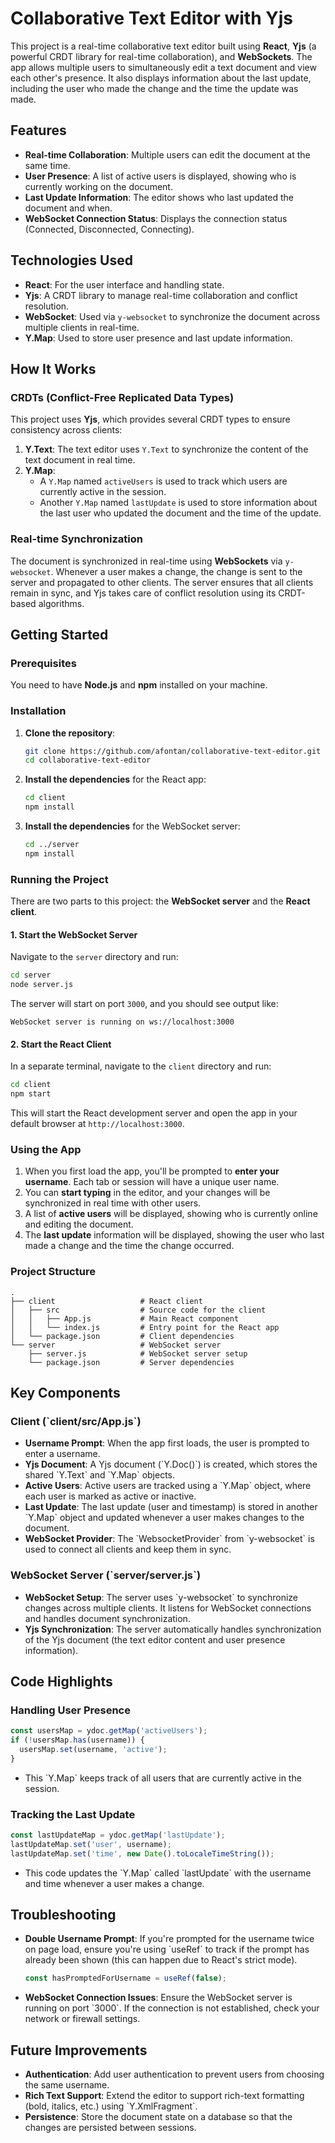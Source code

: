 # Collaborative Text Editor with Yjs

This project is a real-time collaborative text editor built using **React**, **Yjs** (a powerful CRDT library for real-time collaboration), and **WebSockets**. The app allows multiple users to simultaneously edit a text document and view each other's presence. It also displays information about the last update, including the user who made the change and the time the update was made.

## Features

- **Real-time Collaboration**: Multiple users can edit the document at the same time.
- **User Presence**: A list of active users is displayed, showing who is currently working on the document.
- **Last Update Information**: The editor shows who last updated the document and when.
- **WebSocket Connection Status**: Displays the connection status (Connected, Disconnected, Connecting).

## Technologies Used

- **React**: For the user interface and handling state.
- **Yjs**: A CRDT library to manage real-time collaboration and conflict resolution.
- **WebSocket**: Used via `y-websocket` to synchronize the document across multiple clients in real-time.
- **Y.Map**: Used to store user presence and last update information.

## How It Works

### CRDTs (Conflict-Free Replicated Data Types)

This project uses **Yjs**, which provides several CRDT types to ensure consistency across clients:

1. **Y.Text**: The text editor uses `Y.Text` to synchronize the content of the text document in real time.
2. **Y.Map**: 
   - A `Y.Map` named `activeUsers` is used to track which users are currently active in the session.
   - Another `Y.Map` named `lastUpdate` is used to store information about the last user who updated the document and the time of the update.

### Real-time Synchronization

The document is synchronized in real-time using **WebSockets** via `y-websocket`. Whenever a user makes a change, the change is sent to the server and propagated to other clients. The server ensures that all clients remain in sync, and Yjs takes care of conflict resolution using its CRDT-based algorithms.

## Getting Started

### Prerequisites

You need to have **Node.js** and **npm** installed on your machine.

### Installation

1. **Clone the repository**:
   ```bash
   git clone https://github.com/afontan/collaborative-text-editor.git
   cd collaborative-text-editor
   ```

2. **Install the dependencies** for the React app:
   ```bash
   cd client
   npm install
   ```

3. **Install the dependencies** for the WebSocket server:
   ```bash
   cd ../server
   npm install
   ```

### Running the Project

There are two parts to this project: the **WebSocket server** and the **React client**.

#### 1. Start the WebSocket Server

Navigate to the `server` directory and run:

```bash
cd server
node server.js
```

The server will start on port `3000`, and you should see output like:

```
WebSocket server is running on ws://localhost:3000
```

#### 2. Start the React Client

In a separate terminal, navigate to the `client` directory and run:

```bash
cd client
npm start
```

This will start the React development server and open the app in your default browser at `http://localhost:3000`.

### Using the App

1. When you first load the app, you'll be prompted to **enter your username**. Each tab or session will have a unique user name.
2. You can **start typing** in the editor, and your changes will be synchronized in real time with other users.
3. A list of **active users** will be displayed, showing who is currently online and editing the document.
4. The **last update** information will be displayed, showing the user who last made a change and the time the change occurred.

### Project Structure

```
.
├── client                   # React client
│   ├── src                  # Source code for the client
│   │   ├── App.js           # Main React component
│   │   └── index.js         # Entry point for the React app
│   └── package.json         # Client dependencies
└── server                   # WebSocket server
    ├── server.js            # WebSocket server setup
    └── package.json         # Server dependencies
```

## Key Components

### Client (\`client/src/App.js\`)

- **Username Prompt**: When the app first loads, the user is prompted to enter a username.
- **Yjs Document**: A Yjs document (\`Y.Doc()\`) is created, which stores the shared \`Y.Text\` and \`Y.Map\` objects.
- **Active Users**: Active users are tracked using a \`Y.Map\` object, where each user is marked as active or inactive.
- **Last Update**: The last update (user and timestamp) is stored in another \`Y.Map\` object and updated whenever a user makes changes to the document.
- **WebSocket Provider**: The \`WebsocketProvider\` from \`y-websocket\` is used to connect all clients and keep them in sync.

### WebSocket Server (\`server/server.js\`)

- **WebSocket Setup**: The server uses \`y-websocket\` to synchronize changes across multiple clients. It listens for WebSocket connections and handles document synchronization.
- **Yjs Synchronization**: The server automatically handles synchronization of the Yjs document (the text editor content and user presence information).

## Code Highlights

### Handling User Presence

```javascript
const usersMap = ydoc.getMap('activeUsers');
if (!usersMap.has(username)) {
  usersMap.set(username, 'active');
}
```
- This \`Y.Map\` keeps track of all users that are currently active in the session.

### Tracking the Last Update

```javascript
const lastUpdateMap = ydoc.getMap('lastUpdate');
lastUpdateMap.set('user', username);
lastUpdateMap.set('time', new Date().toLocaleTimeString());
```
- This code updates the \`Y.Map\` called \`lastUpdate\` with the username and time whenever a user makes a change.

## Troubleshooting

- **Double Username Prompt**: If you're prompted for the username twice on page load, ensure you're using \`useRef\` to track if the prompt has already been shown (this can happen due to React's strict mode).
  
  ```javascript
  const hasPromptedForUsername = useRef(false);
  ```

- **WebSocket Connection Issues**: Ensure the WebSocket server is running on port \`3000\`. If the connection is not established, check your network or firewall settings.

## Future Improvements

- **Authentication**: Add user authentication to prevent users from choosing the same username.
- **Rich Text Support**: Extend the editor to support rich-text formatting (bold, italics, etc.) using \`Y.XmlFragment\`.
- **Persistence**: Store the document state on a database so that the changes are persisted between sessions.
